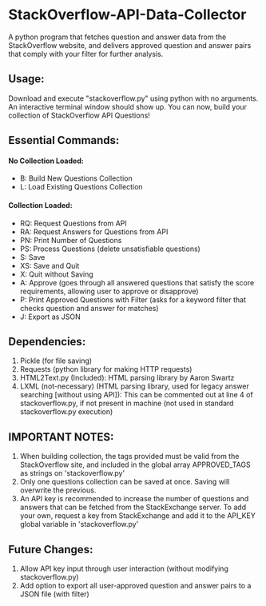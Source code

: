 # StackOverflow-API-Data-Collector
A python program that fetches question and answer data from the StackOverflow website, and delivers approved question and answer pairs that comply with your filter for further analysis.
## Usage:
Download and execute "stackoverflow.py" using python with no arguments. An interactive terminal window should show up.
  You can now, build your collection of StackOverflow API Questions!  
  
## Essential Commands:  
#### No Collection Loaded:  
  * B: Build New Questions Collection
  * L: Load Existing Questions Collection  

#### Collection Loaded:
  * RQ: Request Questions from API
  * RA: Request Answers for Questions from API
  * PN: Print Number of Questions
  * PS: Process Questions (delete unsatisfiable questions)
  * S: Save
  * XS: Save and Quit
  * X: Quit without Saving
  * A: Approve (goes through all answered questions that satisfy the score requirements, allowing user to approve or disapprove)
  * P: Print Approved Questions with Filter (asks for a keyword filter that checks question and answer for matches)
  * J: Export as JSON
  
## Dependencies:
1. Pickle (for file saving)
2. Requests (python library for making HTTP requests)
3. HTML2Text.py (Included): HTML parsing library by Aaron Swartz
4. LXML (not-necessary) (HTML parsing library, used for legacy answer searching [without using API]): This can be commented out at line 4 of stackoverflow.py, if not present in machine (not used in standard stackoverflow.py execution)

## IMPORTANT NOTES:
1. When building collection, the tags provided must be valid from the StackOverflow site, and included in the global array APPROVED_TAGS as strings on 'stackoverflow.py'
2. Only one questions collection can be saved at once. Saving will overwrite the previous.
3. An API key is recommended to increase the number of questions and answers that can be fetched from the StackExchange server. To add your own, request a key from StackExchange and add it to the API_KEY global variable in 'stackoverflow.py'

## Future Changes:
1. Allow API key input through user interaction (without modifying stackoverflow.py)
2. Add option to export all user-approved question and answer pairs to a JSON file (with filter)
